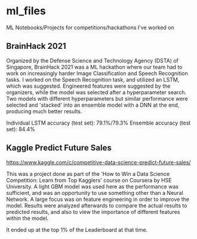 # ml_files
ML Notebooks/Projects for competitions/hackathons I've worked on

## BrainHack 2021
Organized by the Defense Science and Technology Agency (DSTA) of Singapore, BrainHack 2021 was a ML hackathon where our team had to work on increasingly harder Image Classification and Speech Recognition tasks. I worked on the Speech Recognition task, and utilized an LSTM, which was suggested. Engineered features were suggested by the organizers, while the model was selected after a hyperparameter search. Two models with different hyperparameters but similar performance were selected and 'stacked' into an ensemble model with a DNN at the end, producing much better results.

Individual LSTM accuracy (test set): 79.1%/79.3%
Ensemble accuracy (test set): 84.4%

## Kaggle Predict Future Sales
https://www.kaggle.com/c/competitive-data-science-predict-future-sales/

This was a project done as part of the 'How to Win a Data Science Competition: Learn from Top Kagglers' course on Coursera by HSE University. A light GBM model was used here as the performance was sufficient, and was an opportunity to use something other than a Neural Network. A large focus was on feature engineering in order to improve the model. Results were analyzed afterwards to compare the actual results to predicted results, and also to view the importance of different features within the model. 

It ended up at the top 1% of the Leaderboard at that time.
